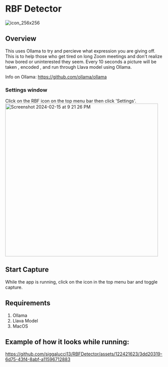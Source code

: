 # RBF Detector

![icon_256x256](https://github.com/siggalucci13/RBFDetector/assets/122421623/40444978-8737-4b9a-a366-8b8775f311f5)

## Overview

This uses Ollama to try and percieve what expression you are giving off. This is to help those who get tired on long Zoom meetings and don't realize how bored or uninterested they seem. Every 10 seconds a picture will be taken , encoded , and run through Llava model using Ollama.

Info on Ollama:
https://github.com/ollama/ollama

### Settings window
Click on the RBF icon on the top menu bar then click 'Settings'. 
<img width="484" alt="Screenshot 2024-02-15 at 9 21 26 PM" src="https://github.com/siggalucci13/RBFDetector/assets/122421623/971715b2-3b92-4a11-87c3-1bef6a405038">

## Start Capture
While the app is running, click on the icon in the top menu bar and toggle capture.

## Requirements

1. Ollama
2. Llava Model
3. MacOS

## Example of how it looks while running:


https://github.com/siggalucci13/RBFDetector/assets/122421623/3dd20319-6d75-43f4-8abf-a11596712883

